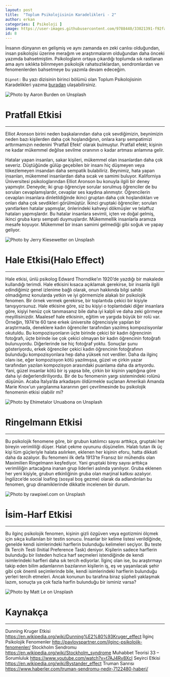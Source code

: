 ```yaml
---
layout: post
title:  "Toplum Psikolojisinin Karadelikleri - 2"
author: erkan
categories: [ Psikoloji ]
image: https://user-images.githubusercontent.com/9788440/33021391-f92fad7a-ce01-11e7-86c0-6e84743427bd.jpg
id: 8
---
```


İnsanın dünyanın en gelişmiş ve aynı zamanda en zeki canlısı olduğundan, insan psikolojisi üzerine merağım ve araştırmalarım olduğundan
daha önceki yazımda bahsetmiştim. Psikologların ortaya çıkardığı toplumda sık rastlanan ama aynı sıklıkta bilinmeyen psikolojik rahatsızlıklardan, sendromlardan ve fenomenlerden bahsetmeye bu yazımla devam edeceğim.

`Dipnot:` Bu yazı dizisinin birinci bölümü olan Toplum Psikolojisinin Karadelikleri yazıma [buradan](https://erkanceylan.com/2017/11/07/Toplum-Psikolojisinin-Karadelikleri) ulaşabilirsiniz.

![Photo by Aaron Burden on Unsplash](https://user-images.githubusercontent.com/9788440/33021391-f92fad7a-ce01-11e7-86c0-6e84743427bd.jpg)


# Pratfall Etkisi
-----
Elliot Aronson birini neden başkalarından daha çok sevdiğimizin, beynimizin neden bazı kişilerden daha çok hoşlandığının, 
onlara karşı sempatimizi arttırmamızın nedenini ‘Pratfall Efekt’ olarak bulmuştur. Pratfall efekt; kişinin ne kadar mükemmel değilse 
sevilme oranının o kadar artması anlamına gelir.

Hatalar yapan insanları, sakar kişileri, mükemmel olan insanlardan daha çok severiz. Düştüğünde gülüp geçebilen bir insanı hiç 
düşmeyen veya tökezlemeyen insandan daha sempatik bulabiliriz. Beynimiz, hata yapan insanları, mükemmel insanlardan daha sıcak 
ve samimi buluyor. Kaliforniya Üniversitesi psikologlarından Elliot Aronson bu konuyla ilgili bir deney yapmıştır. Deneyde; iki 
grup öğrenciye sorular sorulmuş öğrenciler de bu soruları cevaplamışlardır, cevaplar ses kaydına alınmıştır. Öğrencilerin cevapları 
insanlara dinletildiğinde ikinci gruptan daha çok hoşlandıkları ve onları daha çok sevdikleri görülmüştür. İkinci gruptaki 
öğrenciler; soruları yanıtlarken hatalar yapmışlar, önlerindeki kahveyi dökmüşler ve telaffuz hataları yapmışlardır. Bu hatalar 
insanlara sevimli, içten ve doğal gelmiş, ikinci gruba karşı sempati duymuşlardır. Mükemmellik insanlarla aramıza mesafe koyuyor. 
Mükemmel bir insan samimi gelmediği gibi soğuk ve yapay geliyor.  


![Photo by Jerry Kiesewetter on Unsplash](https://user-images.githubusercontent.com/9788440/33021374-ec9a5fb0-ce01-11e7-954c-fd38dd8c60fd.jpg)

# Hale Etkisi(Halo Effect)
-----

Hale etkisi, ünlü psikolog Edward Thorndike’ın 1920’de yazdığı bir makalede kullandığı terimdi. Hale etkisini kısaca açıklamak 
gerekirse, bir insanla ilgili edindiğimiz genel izlenime bağlı olarak, onun hakkında bilgi sahibi olmadığımız konularda yetkin 
ve iyi görmemizle alakalı bir psikolojik fenomen. Bir örnek vermek gerekirse, bir toplantıda çekici bir kişiyle tanışıyorsunuz. 
Hale etkisine göre, siz bu kişiyi o toplantıdaki diğer insanlara göre, kişiyi henüz çok tanımasanız bile daha iyi kalpli ve daha 
zeki görmeye meyillisinizdir. Maalesef hale etkisinin, eğitim ve yargıda büyük bir rolü var. Örneğin, 1974’te 60 tane erkek 
üniversite öğrencisiyle yapılan bir araştırmada, deneklere kadın öğrenciler tarafından yazılmış kompozisyonlar okutuldu. 
Bu kompozisyonların üçte birinde çekici bir kadın öğrencinin fotoğrafı, üçte birinde ise çok çekici olmayan bir kadın öğrencinin 
fotoğrafı bulunuyordu. Diğerlerinde ise hiç fotoğraf yoktu. Sonuçlar şunu gösteriyordu, erkek öğrenciler çekici kadın öğrencinin 
fotoğrafının bulunduğu kompozisyonlara hep daha yüksek not verdiler. Daha da ilginç olanı ise, eğer kompozisyon kötü yazılmışsa, 
güzel ve çirkin yazar tarafından yazılan kompozisyon arasındaki puanlama daha da artıyordu. Yani, güzel insanlar kötü bir iş 
yapsa bile, çirkin bir kişinin yaptığına göre daha iyi değerlendiriliyordu. Bir de bu fenomenin yargı sistemindeki rolünü düşünün. 
Acaba İtalya’da arkadaşını öldürmekle suçlanan Amerikalı Amanda Marie Knox‘un yargılanma kararının geri çevrilmesinde bu psikolojik 
fenomenin etkisi olabilir mi?


![Photo by Ehimetalor Unuabona on Unsplash](https://user-images.githubusercontent.com/9788440/33021393-fab6c2b4-ce01-11e7-98ba-066f9c5f4998.jpg)

# Ringelmann Etkisi
-----

Bu psikolojik fenomene göre, bir grubun katılımcı sayısı arttıkça, gruptaki her bireyin verimliliği düşer. Halat çekme oyununu 
düşünelim. Halatı tutan ilk üç kişi tüm güçleriyle halata asılırken, eklenen her kişinin eforu, hatta dikkati daha da azalıyor. 
Bu fenomeni ilk defa 1913’te Fransız bir mühendis olan Maximilien Ringelmann keşfediyor. Yani gruptaki birey sayısı arttıkça 
verimliliğin artacağına inanan grup liderleri aslında yanılıyor. Gruba eklenen her yeni kişiyle, grubun etkinliğinin gruba 
olan marjinal katkısı azalıyor. İngilizce’de social loafing (sosyal boş gezme) olarak da adlandırılan bu fenomen, grup dinamiklerinde 
dikkatle incelenen bir durum.

![Photo by rawpixel.com on Unsplash](https://user-images.githubusercontent.com/9788440/33021387-f317922c-ce01-11e7-8c4b-56ec0d82d580.jpg)

# İsim-Harf Etkisi
-----

Bu ilginç psikolojik fenomen, kişinin gizli özgüven veya egotizmini ölçmek için sıkça kullanılan bir testin sonucu. İnsanlar bir 
kelime listesi verildiğinde, genelde kendi isimlerindeki harflerin bulunduğu kelimeleri seçiyor. Bu teste İlk Tercih 
Testi (Initial Preference Task) deniyor. Kişilerin sadece  harflerin bulunduğu bir listeden hızlıca harf seçmeleri 
istendiğinde de kendi isimlerindeki harfleri daha sık tercih ediyorlar. İlginç olan ise, bu araştırmayı takip eden 
bilim adamlarının bazılarının kişilerin iş, eş ve yaşanılacak şehir gibi çok önemli seçimlerinde bile, kendi isimlerindeki 
harflerin bulunduğu yerleri tercih etmeleri. Ancak konunun bu tarafına biraz şüpheli yaklaşmak lazım, sonuçta ya çok fazla 
harfin bulunduğu bir isminiz varsa?

![Photo by Matt Le on Unsplash](https://user-images.githubusercontent.com/9788440/33021397-fc21f858-ce01-11e7-894a-3539083a8519.jpg)

# Kaynakça
-----
Dunning Kruger Etkisi https://en.wikipedia.org/wiki/Dunning%E2%80%93Kruger_effect
İlginç Psikolojik Fenomenler http://pavlovspartner.com/ilginc-psikolojik-fenomenler/
Stockholm Sendromu https://en.wikipedia.org/wiki/Stockholm_syndrome
Muhabbet Teorisi 33 – Sorumluluk https://www.youtube.com/watch?v=t7AJ4Rv8XcI
Seyirci Etkisi https://en.wikipedia.org/wiki/Bystander_effect
Truman Sanrısı https://www.haberler.com/truman-sendromu-nedir-7122480-haberi/

